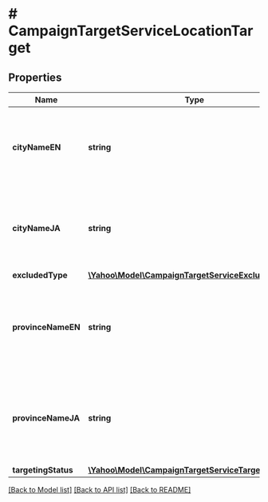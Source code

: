# # CampaignTargetServiceLocationTarget

## Properties

Name | Type | Description | Notes
------------ | ------------- | ------------- | -------------
**cityNameEN** | **string** | &lt;div lang&#x3D;\&quot;ja\&quot;&gt;市区町村名（英語）です。&lt;br&gt;このフィールドは、レスポンスの際に返却されますが、リクエストの際には無視されます。&lt;/div&gt;&lt;div lang&#x3D;\&quot;en\&quot;&gt;City(English). &lt;br&gt; Although this field will be returned in the response, it will be ignored on input. &lt;/div&gt; | [optional] 
**cityNameJA** | **string** | &lt;div lang&#x3D;\&quot;ja\&quot;&gt;市区町村名（日本語）です。&lt;br&gt;このフィールドは、レスポンスの際に返却されますが、リクエストの際には無視されます。&lt;/div&gt;&lt;div lang&#x3D;\&quot;en\&quot;&gt;City(Japanese). &lt;br&gt; Although this field will be returned in the response, it will be ignored on input. &lt;/div&gt; | [optional] 
**excludedType** | [**\Yahoo\Model\CampaignTargetServiceExcludedType**](CampaignTargetServiceExcludedType.md) |  | [optional] 
**provinceNameEN** | **string** | &lt;div lang&#x3D;\&quot;ja\&quot;&gt;都道府県名（英語）です。&lt;br&gt;このフィールドは、レスポンスの際に返却されますが、リクエストの際には無視されます。&lt;/div&gt;&lt;div lang&#x3D;\&quot;en\&quot;&gt;Prefecture(English). &lt;br&gt; Although this field will be returned in the response, it will be ignored on input. &lt;/div&gt; | [optional] 
**provinceNameJA** | **string** | &lt;div lang&#x3D;\&quot;ja\&quot;&gt;都道府県名（日本語）です。&lt;br&gt;このフィールドは、レスポンスの際に返却されますが、リクエストの際には無視されます。&lt;/div&gt;&lt;div lang&#x3D;\&quot;en\&quot;&gt;Prefecture(Japanese). &lt;br&gt; Although this field will be returned in the response, it will be ignored on input. &lt;/div&gt; | [optional] 
**targetingStatus** | [**\Yahoo\Model\CampaignTargetServiceTargetingStatus**](CampaignTargetServiceTargetingStatus.md) |  | [optional] 

[[Back to Model list]](../../README.md#documentation-for-models) [[Back to API list]](../../README.md#documentation-for-api-endpoints) [[Back to README]](../../README.md)


